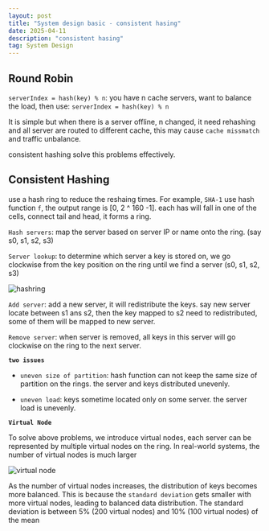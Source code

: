 ```yaml
---
layout: post
title: "System design basic - consistent hasing"
date: 2025-04-11
description: "consistent hasing"
tag: System Design
---
```


## Round Robin

`serverIndex = hash(key) % n`: you have n cache servers, want to balance the load, then use: `serverIndex = hash(key) % n`

It is simple but when there is a server offline, n changed, it need rehashing and all server are routed to different cache, this may cause `cache missmatch` and traffic unbalance.

consistent hashing solve this problems effectively.

## Consistent Hashing

use a hash ring to reduce the reshaing times. For example, `SHA-1` use hash function `f`, the output range is [0, 2 ^ 160 -1]. each has will fall in one of the cells, connect tail and head, it forms a ring.

`Hash servers`: map the server based on server IP or name onto the ring. (say s0, s1, s2, s3)

`Server lookup`: to determine which server a key is stored on, we go clockwise from the key position on the ring until we find a server (s0, s1, s2, s3)

![hashring](https://miro.medium.com/v2/resize:fit:700/1*paJQEb7XGNa2GzxQ3nc7_w.png)

`Add server`: add a new server, it will redistribute the keys. say new server locate between s1 ans s2, then the key mapped to s2 need to redistributed, some of them will be mapped to new server.

`Remove server`: when server is removed, all keys in this server will go clockwise on the ring to the next server.

**`two issues`**

- `uneven size of partition`: hash function can not keep the same size of partition on the rings. the server and keys distributed unevenly.

- `uneven load`: keys sometime located only on some server. the server load is unevenly.

**`Virtual Node`**

To solve above problems, we introduce virtual nodes, each server can be represented by multiple virtual nodes on the ring. In real-world systems, the number of virtual nodes is much larger

![virtual node](https://miro.medium.com/v2/resize:fit:700/1*7LVorrsJU4a94kyOO6UCPw.png)

As the number of virtual nodes increases, the distribution of keys becomes more balanced.
This is because the `standard deviation` gets smaller with more virtual nodes, leading to
balanced data distribution. The standard deviation is between 5% (200 virtual nodes) and 10%
(100 virtual nodes) of the mean
